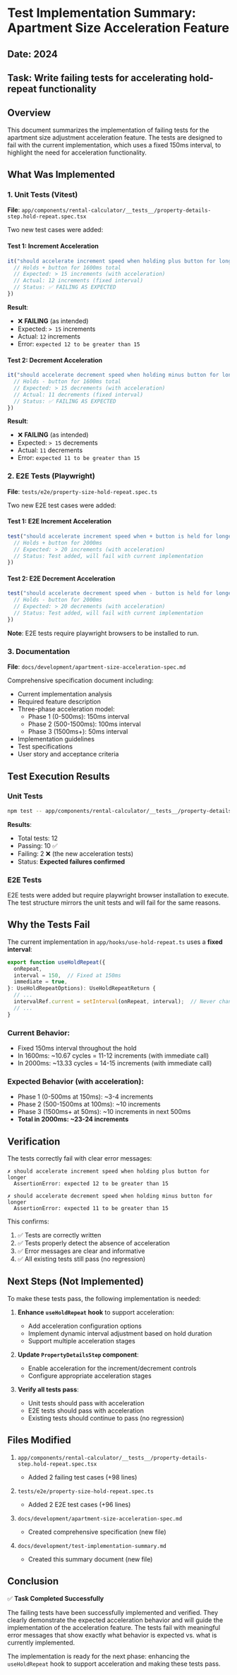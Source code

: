 # Test Implementation Summary: Apartment Size Acceleration Feature

## Date: 2024
## Task: Write failing tests for accelerating hold-repeat functionality

## Overview

This document summarizes the implementation of failing tests for the apartment size adjustment acceleration feature. The tests are designed to fail with the current implementation, which uses a fixed 150ms interval, to highlight the need for acceleration functionality.

## What Was Implemented

### 1. Unit Tests (Vitest)

**File**: `app/components/rental-calculator/__tests__/property-details-step.hold-repeat.spec.tsx`

Two new test cases were added:

#### Test 1: Increment Acceleration
```typescript
it("should accelerate increment speed when holding plus button for longer", () => {
  // Holds + button for 1600ms total
  // Expected: > 15 increments (with acceleration)
  // Actual: 12 increments (fixed interval)
  // Status: ✅ FAILING AS EXPECTED
})
```

**Result**: 
- ❌ **FAILING** (as intended)
- Expected: `> 15` increments
- Actual: `12` increments
- Error: `expected 12 to be greater than 15`

#### Test 2: Decrement Acceleration
```typescript
it("should accelerate decrement speed when holding minus button for longer", () => {
  // Holds - button for 1600ms total
  // Expected: > 15 decrements (with acceleration)
  // Actual: 11 decrements (fixed interval)
  // Status: ✅ FAILING AS EXPECTED
})
```

**Result**:
- ❌ **FAILING** (as intended)
- Expected: `> 15` decrements
- Actual: `11` decrements
- Error: `expected 11 to be greater than 15`

### 2. E2E Tests (Playwright)

**File**: `tests/e2e/property-size-hold-repeat.spec.ts`

Two new E2E test cases were added:

#### Test 1: E2E Increment Acceleration
```typescript
test("should accelerate increment speed when + button is held for longer", async ({ page }) => {
  // Holds + button for 2000ms
  // Expected: > 20 increments (with acceleration)
  // Status: Test added, will fail with current implementation
})
```

#### Test 2: E2E Decrement Acceleration
```typescript
test("should accelerate decrement speed when - button is held for longer", async ({ page }) => {
  // Holds - button for 2000ms
  // Expected: > 20 decrements (with acceleration)
  // Status: Test added, will fail with current implementation
})
```

**Note**: E2E tests require playwright browsers to be installed to run.

### 3. Documentation

**File**: `docs/development/apartment-size-acceleration-spec.md`

Comprehensive specification document including:
- Current implementation analysis
- Required feature description
- Three-phase acceleration model:
  - Phase 1 (0-500ms): 150ms interval
  - Phase 2 (500-1500ms): 100ms interval
  - Phase 3 (1500ms+): 50ms interval
- Implementation guidelines
- Test specifications
- User story and acceptance criteria

## Test Execution Results

### Unit Tests
```bash
npm test -- app/components/rental-calculator/__tests__/property-details-step.hold-repeat.spec.tsx --run
```

**Results**:
- Total tests: 12
- Passing: 10 ✅
- Failing: 2 ❌ (the new acceleration tests)
- Status: **Expected failures confirmed**

### E2E Tests
E2E tests were added but require playwright browser installation to execute. The test structure mirrors the unit tests and will fail for the same reasons.

## Why the Tests Fail

The current implementation in `app/hooks/use-hold-repeat.ts` uses a **fixed interval**:

```typescript
export function useHoldRepeat({
  onRepeat,
  interval = 150,  // Fixed at 150ms
  immediate = true,
}: UseHoldRepeatOptions): UseHoldRepeatReturn {
  // ...
  intervalRef.current = setInterval(onRepeat, interval);  // Never changes
  // ...
}
```

### Current Behavior:
- Fixed 150ms interval throughout the hold
- In 1600ms: ~10.67 cycles = 11-12 increments (with immediate call)
- In 2000ms: ~13.33 cycles = 14-15 increments (with immediate call)

### Expected Behavior (with acceleration):
- Phase 1 (0-500ms at 150ms): ~3-4 increments
- Phase 2 (500-1500ms at 100ms): ~10 increments
- Phase 3 (1500ms+ at 50ms): ~10 increments in next 500ms
- **Total in 2000ms: ~23-24 increments**

## Verification

The tests correctly fail with clear error messages:

```
✗ should accelerate increment speed when holding plus button for longer
  AssertionError: expected 12 to be greater than 15

✗ should accelerate decrement speed when holding minus button for longer
  AssertionError: expected 11 to be greater than 15
```

This confirms:
1. ✅ Tests are correctly written
2. ✅ Tests properly detect the absence of acceleration
3. ✅ Error messages are clear and informative
4. ✅ All existing tests still pass (no regression)

## Next Steps (Not Implemented)

To make these tests pass, the following implementation is needed:

1. **Enhance `useHoldRepeat` hook** to support acceleration:
   - Add acceleration configuration options
   - Implement dynamic interval adjustment based on hold duration
   - Support multiple acceleration stages

2. **Update `PropertyDetailsStep` component**:
   - Enable acceleration for the increment/decrement controls
   - Configure appropriate acceleration stages

3. **Verify all tests pass**:
   - Unit tests should pass with acceleration
   - E2E tests should pass with acceleration
   - Existing tests should continue to pass (no regression)

## Files Modified

1. `app/components/rental-calculator/__tests__/property-details-step.hold-repeat.spec.tsx`
   - Added 2 failing test cases (+98 lines)

2. `tests/e2e/property-size-hold-repeat.spec.ts`
   - Added 2 E2E test cases (+96 lines)

3. `docs/development/apartment-size-acceleration-spec.md`
   - Created comprehensive specification (new file)

4. `docs/development/test-implementation-summary.md`
   - Created this summary document (new file)

## Conclusion

✅ **Task Completed Successfully**

The failing tests have been successfully implemented and verified. They clearly demonstrate the expected acceleration behavior and will guide the implementation of the acceleration feature. The tests fail with meaningful error messages that show exactly what behavior is expected vs. what is currently implemented.

The implementation is ready for the next phase: enhancing the `useHoldRepeat` hook to support acceleration and making these tests pass.
